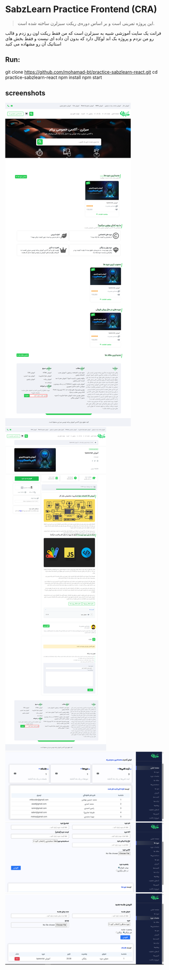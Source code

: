 # SabzLearn Practice Frontend (CRA)

> این پروژه تمرینی است و بر اساس دوره‌ی ریکت سبزلرن ساخته شده است.

فرانت یک سایت آموزشی شبیه به سبزلرن است که من فقط ریکت اون رو زدم و قالب رو من نزدم و پروژه بک اند لوکال دارد که بدون آن داده ای نیست و فقط بخش های استاتیک آن رو مشهاده می کنید

## Run:

git clone https://github.com/mohamad-bt/practice-sabzlearn-react.git
cd practice-sabzlearn-react
npm install
npm start

## screenshots

![صفحه اصلی](screenshots/home.png)
![مشخصات دوره](screenshots/course-info.png)
![پنل ادمین](screenshots/panel-home.png)
![مدیریت دوره ها](screenshots/panel-courses.png)
![مدیریت قسمت ها](screenshots/panel-sessions.png)
